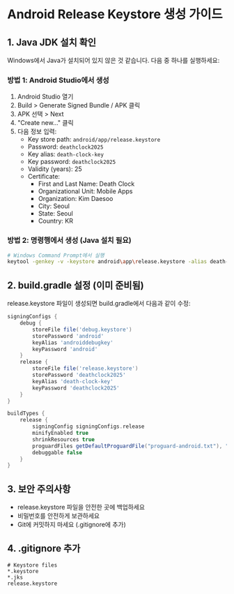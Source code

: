 # Android Release Keystore 생성 가이드

## 1. Java JDK 설치 확인
Windows에서 Java가 설치되어 있지 않은 것 같습니다. 다음 중 하나를 실행하세요:

### 방법 1: Android Studio에서 생성
1. Android Studio 열기
2. Build > Generate Signed Bundle / APK 클릭
3. APK 선택 > Next
4. "Create new..." 클릭
5. 다음 정보 입력:
   - Key store path: `android/app/release.keystore`
   - Password: `deathclock2025`
   - Key alias: `death-clock-key`
   - Key password: `deathclock2025`
   - Validity (years): 25
   - Certificate:
     - First and Last Name: Death Clock
     - Organizational Unit: Mobile Apps
     - Organization: Kim Daesoo
     - City: Seoul
     - State: Seoul
     - Country: KR

### 방법 2: 명령행에서 생성 (Java 설치 필요)
```bash
# Windows Command Prompt에서 실행
keytool -genkey -v -keystore android\app\release.keystore -alias death-clock-key -keyalg RSA -keysize 2048 -validity 10000 -storepass deathclock2025 -keypass deathclock2025 -dname "CN=Death Clock, OU=Mobile Apps, O=Kim Daesoo, L=Seoul, ST=Seoul, C=KR"
```

## 2. build.gradle 설정 (이미 준비됨)
release.keystore 파일이 생성되면 build.gradle에서 다음과 같이 수정:

```gradle
signingConfigs {
    debug {
        storeFile file('debug.keystore')
        storePassword 'android'
        keyAlias 'androiddebugkey'
        keyPassword 'android'
    }
    release {
        storeFile file('release.keystore')
        storePassword 'deathclock2025'
        keyAlias 'death-clock-key'
        keyPassword 'deathclock2025'
    }
}

buildTypes {
    release {
        signingConfig signingConfigs.release
        minifyEnabled true
        shrinkResources true
        proguardFiles getDefaultProguardFile("proguard-android.txt"), "proguard-rules.pro"
        debuggable false
    }
}
```

## 3. 보안 주의사항
- release.keystore 파일을 안전한 곳에 백업하세요
- 비밀번호를 안전하게 보관하세요
- Git에 커밋하지 마세요 (.gitignore에 추가)

## 4. .gitignore 추가
```
# Keystore files
*.keystore
*.jks
release.keystore
```